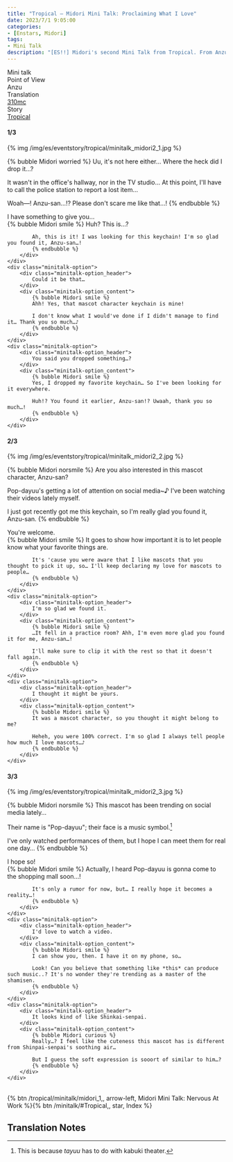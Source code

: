 ```yaml
---
title: "Tropical – Midori Mini Talk: Proclaiming What I Love"
date: 2023/7/1 9:05:00
categories:
- [Enstars, Midori]
tags:
- Mini Talk
description: "[ES!!] Midori's second Mini Talk from Tropical. From Anzu's POV."
---
```

<div class="three-wrapper" style="--storyColor:#965e7d;--storyColor-rgb:150,94,125;--storyColor-h:326.8;--storyColor-s: 23%;--storyColor-l:47.8%;">
    <div class="info-area">
        <div class="info">
            <div class="info-item characters">
                <div class="label">
                    Mini talk
                </div>
                <div class="value">
								<a href="/categories/Enstars/Midori" character="Midori"></a>
                </div>
            </div>
            <div class="info-item one">
                <div class="label">
                    Point of View
                </div>
                <div class="value">
                    Anzu
                </div>
            </div>
            <div class="info-item two">
                <div class="label">
                    Translation
                </div>
                <div class="value">
                    <a href="/about">310mc</a>
                </div>
            </div>
            <div class="info-item three">
                <div class="label">
                   Story
                </div>
                <div class="value">
                    <a href="/tropical">Tropical</a>
                </div>
            </div>
        </div>
    </div>
</div>

<!-- more -->

#### <div mt="rare"></div> 1/3

{% img /img/es/eventstory/tropical/minitalk_midori2_1.jpg %}

{% bubble Midori worried %}
Uu, it's not here either… Where the heck did I drop it…?

It wasn't in the office's hallway, nor in the TV studio… At this point, I'll have to call the police station to report a lost item…

Woah—! Anzu-san…!? Please don't scare me like that…!
{% endbubble %}

<div class="minitalk" character="Anzu">
    <div class="minitalk-option">
        <div class="minitalk-option_header">
            I have something to give you…
        </div>
        <div class="minitalk-option_content">
            {% bubble Midori smile %}
            Huh? This is…?

            Ah, this is it! I was looking for this keychain! I'm so glad you found it, Anzu-san…!
			{% endbubble %}
        </div>
    </div>
    <div class="minitalk-option">
        <div class="minitalk-option_header">
            Could it be that…
        </div>
        <div class="minitalk-option_content">
            {% bubble Midori smile %}
            Ahh! Yes, that mascot character keychain is mine!

            I don't know what I would've done if I didn't manage to find it… Thank you so much…♪
			{% endbubble %}
        </div>
    </div>
    <div class="minitalk-option">
        <div class="minitalk-option_header">
            You said you dropped something…?
        </div>
        <div class="minitalk-option_content">
            {% bubble Midori smile %}
            Yes, I dropped my favorite keychain… So I've been looking for it everywhere.

            Huh!? You found it earlier, Anzu-san!? Uwaah, thank you so much…!
			{% endbubble %}
        </div>
    </div>
</div>

#### <div mt="rare"></div> 2/3

{% img /img/es/eventstory/tropical/minitalk_midori2_2.jpg %}

{% bubble Midori norsmile %}
Are you also interested in this mascot character, Anzu-san?

Pop-dayuu's getting a lot of attention on social media~♪ I've been watching their videos lately myself.

I just got recently got me this keychain, so I'm really glad you found it, Anzu-san.
{% endbubble %}

<div class="minitalk" character="Anzu">
    <div class="minitalk-option">
        <div class="minitalk-option_header">
            You're welcome.
        </div>
        <div class="minitalk-option_content">
            {% bubble Midori smile %}
            It goes to show how important it is to let people know what your favorite things are.

            It's 'cause you were aware that I like mascots that you thought to pick it up, so… I'll keep declaring my love for mascots to people…
			{% endbubble %}
        </div>
    </div>
    <div class="minitalk-option">
        <div class="minitalk-option_header">
            I'm so glad we found it.
        </div>
        <div class="minitalk-option_content">
            {% bubble Midori smile %}
            …It fell in a practice room? Ahh, I'm even more glad you found it for me, Anzu-san…!

            I'll make sure to clip it with the rest so that it doesn't fall again.
			{% endbubble %}
        </div>
    </div>
    <div class="minitalk-option">
        <div class="minitalk-option_header">
            I thought it might be yours.
        </div>
        <div class="minitalk-option_content">
            {% bubble Midori smile %}
            It was a mascot character, so you thought it might belong to me?

            Heheh, you were 100% correct. I'm so glad I always tell people how much I love mascots…♪
			{% endbubble %}
        </div>
    </div>
</div>

#### <div mt="rare"></div> 3/3

{% img /img/es/eventstory/tropical/minitalk_midori2_3.jpg %}

{% bubble Midori norsmile %}
This mascot has been trending on social media lately…

Their name is "Pop-dayuu"; their face is a music symbol.[^1]

I've only watched performances of them, but I hope I can meet them for real one day…
{% endbubble %}

<div class="minitalk" character="Anzu">
    <div class="minitalk-option">
        <div class="minitalk-option_header">
          I hope so!
        </div>
        <div class="minitalk-option_content">
            {% bubble Midori smile %}
            Actually, I heard Pop-dayuu is gonna come to the shopping mall soon…!

            It's only a rumor for now, but… I really hope it becomes a reality…!
			{% endbubble %}
        </div>
    </div>
    <div class="minitalk-option">
        <div class="minitalk-option_header">
            I'd love to watch a video.
        </div>
        <div class="minitalk-option_content">
            {% bubble Midori smile %}
            I can show you, then. I have it on my phone, so…

            Look! Can you believe that something like *this* can produce such music..? It's no wonder they're trending as a master of the shamisen.
			{% endbubble %}
        </div>
    </div>
    <div class="minitalk-option">
        <div class="minitalk-option_header">
            It looks kind of like Shinkai-senpai.
        </div>
        <div class="minitalk-option_content">
            {% bubble Midori curious %}
            Really…? I feel like the cuteness this mascot has is different from Shinpai-senpai's soothing air…

            But I guess the soft expression is sooort of similar to him…?
			{% endbubble %}
        </div>
    </div>
</div>
<br>
<div toc>{% btn /tropical/minitalk/midori_1,, arrow-left, Midori Mini Talk: Nervous At Work %}{% btn /minitalk/#Tropical,, star, Index %}</div>

## Translation Notes

[^1]: This is because <em>tayuu</em> has to do with kabuki theater.
